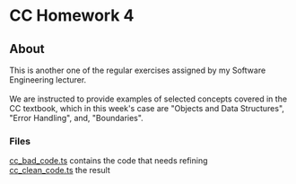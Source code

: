 # CC Homework 4
## About
This is another one of the regular exercises assigned by my Software Engineering lecturer. <br>
<br>
We are instructed to provide examples of selected concepts covered in the CC textbook, which in this week's case are "Objects and Data Structures", "Error Handling", and, "Boundaries".

### Files
[cc_bad_code.ts](https://github.com/wafibismail/cc_homework_4/cc_bad_code.ts) contains the code that needs refining <br>
[cc_clean_code.ts](https://github.com/wafibismail/cc_homework_4/cc_clean_code.ts) the result
